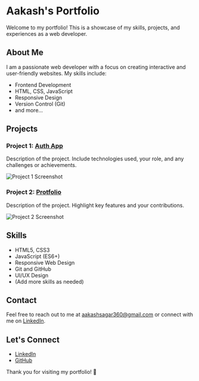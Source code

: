 # Aakash's Portfolio

Welcome to my portfolio! This is a showcase of my skills, projects, and experiences as a web developer.

## About Me

I am a passionate web developer with a focus on creating interactive and user-friendly websites. My skills include:

- Frontend Development
- HTML, CSS, JavaScript
- Responsive Design
- Version Control (Git)
- and more...

## Projects

### Project 1: [Auth App](link-to-project-1)
Description of the project. Include technologies used, your role, and any challenges or achievements.

![Project 1 Screenshot](link-to-screenshot-1)

### Project 2: [Protfolio](link-to-project-2)
Description of the project. Highlight key features and your contributions.

![Project 2 Screenshot](link-to-screenshot-2)

## Skills

- HTML5, CSS3
- JavaScript (ES6+)
- Responsive Web Design
- Git and GitHub
- UI/UX Design
- (Add more skills as needed)

## Contact

Feel free to reach out to me at [aakashsagar360@gmail.com](mailto:aakashsagar360@gmail.com) or connect with me on [LinkedIn](https://www.linkedin.com/in/your-username/).

## Let's Connect

- [LinkedIn](https://www.linkedin.com/in/your-username/)
- [GitHub](https://github.com/your-username)

Thank you for visiting my portfolio! 🚀
